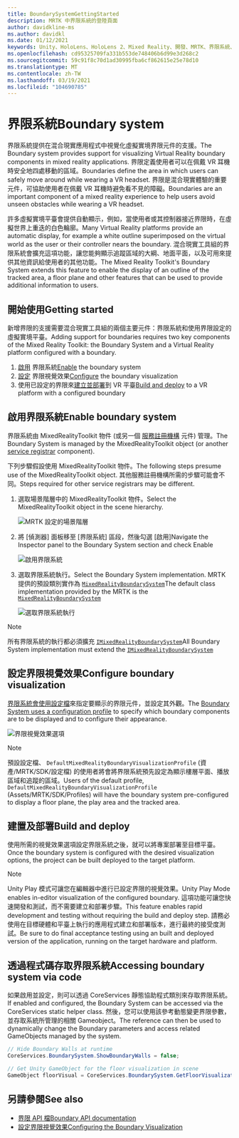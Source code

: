 ```yaml
---
title: BoundarySystemGettingStarted
description: MRTK 中界限系統的登陸頁面
author: davidkline-ms
ms.author: davidkl
ms.date: 01/12/2021
keywords: Unity、HoloLens、HoloLens 2、Mixed Reality、開發、MRTK、界限系統、
ms.openlocfilehash: cd95325709fa331b553de748406b6d99e3d268c2
ms.sourcegitcommit: 59c91f8c70d1ad30995fba6cf862615e25e78d10
ms.translationtype: MT
ms.contentlocale: zh-TW
ms.lasthandoff: 03/19/2021
ms.locfileid: "104690785"
---
```

# <a name="boundary-system"></a><span data-ttu-id="40002-104">界限系統</span><span class="sxs-lookup"><span data-stu-id="40002-104">Boundary system</span></span>

<span data-ttu-id="40002-105">界限系統提供在混合現實應用程式中視覺化虛擬實境界限元件的支援。</span><span class="sxs-lookup"><span data-stu-id="40002-105">The Boundary system provides support for visualizing Virtual Reality boundary components in mixed reality applications.</span></span> <span data-ttu-id="40002-106">界限定義使用者可以在佩戴 VR 耳機時安全地四處移動的區域。</span><span class="sxs-lookup"><span data-stu-id="40002-106">Boundaries define the area in which users can safely move around while wearing a VR headset.</span></span> <span data-ttu-id="40002-107">界限是混合現實體驗的重要元件，可協助使用者在佩戴 VR 耳機時避免看不見的障礙。</span><span class="sxs-lookup"><span data-stu-id="40002-107">Boundaries are an important component of a mixed reality experience to help users avoid unseen obstacles while wearing a VR headset.</span></span>

<span data-ttu-id="40002-108">許多虛擬實境平臺會提供自動顯示，例如，當使用者或其控制器接近界限時，在虛擬世界上重迭的白色輪廓。</span><span class="sxs-lookup"><span data-stu-id="40002-108">Many Virtual Reality platforms provide an automatic display, for example a white outline superimposed on the virtual world as the user or their controller nears the boundary.</span></span> <span data-ttu-id="40002-109">混合現實工具組的界限系統會擴充這項功能，讓您能夠顯示追蹤區域的大綱、地面平面，以及可用來提供其他資訊給使用者的其他功能。</span><span class="sxs-lookup"><span data-stu-id="40002-109">The Mixed Reality Toolkit's Boundary System extends this feature to enable the display of an outline of the tracked area, a floor plane and other features that can be used to provide additional information to users.</span></span>

## <a name="getting-started"></a><span data-ttu-id="40002-110">開始使用</span><span class="sxs-lookup"><span data-stu-id="40002-110">Getting started</span></span>

<span data-ttu-id="40002-111">新增界限的支援需要混合現實工具組的兩個主要元件：界限系統和使用界限設定的虛擬實境平臺。</span><span class="sxs-lookup"><span data-stu-id="40002-111">Adding support for boundaries requires two key components of the Mixed Reality Toolkit: the Boundary System and a Virtual Reality platform configured with a boundary.</span></span>

1. <span data-ttu-id="40002-112">[啟用](#enable-boundary-system) 界限系統</span><span class="sxs-lookup"><span data-stu-id="40002-112">[Enable](#enable-boundary-system) the boundary system</span></span>
2. <span data-ttu-id="40002-113">[設定](#configure-boundary-visualization) 界限視覺效果</span><span class="sxs-lookup"><span data-stu-id="40002-113">[Configure](#configure-boundary-visualization) the boundary visualization</span></span>
3. <span data-ttu-id="40002-114">使用已設定的界限來[建立並部署](#build-and-deploy)到 VR 平臺</span><span class="sxs-lookup"><span data-stu-id="40002-114">[Build and deploy](#build-and-deploy) to a VR platform with a configured boundary</span></span>

## <a name="enable-boundary-system"></a><span data-ttu-id="40002-115">啟用界限系統</span><span class="sxs-lookup"><span data-stu-id="40002-115">Enable boundary system</span></span>

<span data-ttu-id="40002-116">界限系統由 MixedRealityToolkit 物件 (或另一個 [服務註冊機構](xref:Microsoft.MixedReality.Toolkit.IMixedRealityServiceRegistrar) 元件) 管理。</span><span class="sxs-lookup"><span data-stu-id="40002-116">The Boundary System is managed by the MixedRealityToolkit object (or another [service registrar](xref:Microsoft.MixedReality.Toolkit.IMixedRealityServiceRegistrar) component).</span></span>

<span data-ttu-id="40002-117">下列步驟假設使用 MixedRealityToolkit 物件。</span><span class="sxs-lookup"><span data-stu-id="40002-117">The following steps presume use of the MixedRealityToolkit object.</span></span> <span data-ttu-id="40002-118">其他服務註冊機構所需的步驟可能會不同。</span><span class="sxs-lookup"><span data-stu-id="40002-118">Steps required for other service registrars may be different.</span></span>

1. <span data-ttu-id="40002-119">選取場景階層中的 MixedRealityToolkit 物件。</span><span class="sxs-lookup"><span data-stu-id="40002-119">Select the MixedRealityToolkit object in the scene hierarchy.</span></span>

    ![MRTK 設定的場景階層](../images/MRTK_ConfiguredHierarchy.png)

1. <span data-ttu-id="40002-121">將 [偵測器] 面板移至 [界限系統] 區段，然後勾選 [啟用]</span><span class="sxs-lookup"><span data-stu-id="40002-121">Navigate the Inspector panel to the Boundary System section and check Enable</span></span>

    ![啟用界限系統](../images/boundary/MRTKConfig_Boundary.png)

1. <span data-ttu-id="40002-123">選取界限系統執行。</span><span class="sxs-lookup"><span data-stu-id="40002-123">Select the Boundary System implementation.</span></span> <span data-ttu-id="40002-124">MRTK 提供的預設類別實作為 [`MixedRealityBoundarySystem`](xref:Microsoft.MixedReality.Toolkit.Boundary.MixedRealityBoundarySystem)</span><span class="sxs-lookup"><span data-stu-id="40002-124">The default class implementation provided by the MRTK is the [`MixedRealityBoundarySystem`](xref:Microsoft.MixedReality.Toolkit.Boundary.MixedRealityBoundarySystem)</span></span>

    ![選取界限系統執行](../images/boundary/BoundarySelectSystemType.png)

> [!NOTE]
> <span data-ttu-id="40002-126">所有界限系統的執行都必須擴充 [`IMixedRealityBoundarySystem`](xref:Microsoft.MixedReality.Toolkit.Boundary.IMixedRealityBoundarySystem)</span><span class="sxs-lookup"><span data-stu-id="40002-126">All Boundary System implementation must extend the [`IMixedRealityBoundarySystem`](xref:Microsoft.MixedReality.Toolkit.Boundary.IMixedRealityBoundarySystem)</span></span>

## <a name="configure-boundary-visualization"></a><span data-ttu-id="40002-127">設定界限視覺效果</span><span class="sxs-lookup"><span data-stu-id="40002-127">Configure boundary visualization</span></span>

<span data-ttu-id="40002-128">[界限系統會使用設定檔](ConfiguringBoundaryVisualization.md)來指定要顯示的界限元件，並設定其外觀。</span><span class="sxs-lookup"><span data-stu-id="40002-128">The [Boundary System uses a configuration profile](ConfiguringBoundaryVisualization.md) to specify which boundary components are to be displayed and to configure their appearance.</span></span>

![界限視覺效果選項](../images/boundary/BoundaryVisualizationProfile.png)

> [!NOTE]
> <span data-ttu-id="40002-130">預設設定檔、 `DefaultMixedRealityBoundaryVisualizationProfile` (資產/MRTK/SDK/設定檔) 的使用者將會將界限系統預先設定為顯示樓層平面、播放區域和追蹤的區域。</span><span class="sxs-lookup"><span data-stu-id="40002-130">Users of the default profile, `DefaultMixedRealityBoundaryVisualizationProfile` (Assets/MRTK/SDK/Profiles) will have the boundary system pre-configured to display a floor plane, the play area and the tracked area.</span></span>

## <a name="build-and-deploy"></a><span data-ttu-id="40002-131">建置及部署</span><span class="sxs-lookup"><span data-stu-id="40002-131">Build and deploy</span></span>

<span data-ttu-id="40002-132">使用所需的視覺效果選項設定界限系統之後，就可以將專案部署至目標平臺。</span><span class="sxs-lookup"><span data-stu-id="40002-132">Once the boundary system is configured with the desired visualization options, the project can be built deployed to the target platform.</span></span>

> [!NOTE]
> <span data-ttu-id="40002-133">Unity Play 模式可讓您在編輯器中進行已設定界限的視覺效果。</span><span class="sxs-lookup"><span data-stu-id="40002-133">Unity Play Mode enables in-editor visualization of the configured boundary.</span></span> <span data-ttu-id="40002-134">這項功能可讓您快速開發和測試，而不需要建立和部署步驟。</span><span class="sxs-lookup"><span data-stu-id="40002-134">This feature enables rapid development and testing without requiring the build and deploy step.</span></span> <span data-ttu-id="40002-135">請務必使用在目標硬體和平臺上執行的應用程式建立和部署版本，進行最終的接受度測試。</span><span class="sxs-lookup"><span data-stu-id="40002-135">Be sure to do final acceptance testing using an built and deployed version of the application, running on the target hardware and platform.</span></span>

## <a name="accessing-boundary-system-via-code"></a><span data-ttu-id="40002-136">透過程式碼存取界限系統</span><span class="sxs-lookup"><span data-stu-id="40002-136">Accessing boundary system via code</span></span>

<span data-ttu-id="40002-137">如果啟用並設定，則可以透過 CoreServices 靜態協助程式類別來存取界限系統。</span><span class="sxs-lookup"><span data-stu-id="40002-137">If enabled and configured, the Boundary System can be accessed via the CoreServices static helper class.</span></span> <span data-ttu-id="40002-138">然後，您可以使用該參考動態變更界限參數，並存取系統所管理的相關 Gameobject。</span><span class="sxs-lookup"><span data-stu-id="40002-138">The reference can then be used to dynamically change the Boundary parameters and access related GameObjects managed by the system.</span></span>

```c#
// Hide Boundary Walls at runtime
CoreServices.BoundarySystem.ShowBoundaryWalls = false;

// Get Unity GameObject for the floor visualization in scene
GameObject floorVisual = CoreServices.BoundarySystem.GetFloorVisualization();
```

## <a name="see-also"></a><span data-ttu-id="40002-139">另請參閱</span><span class="sxs-lookup"><span data-stu-id="40002-139">See also</span></span>

- [<span data-ttu-id="40002-140">界限 API 檔</span><span class="sxs-lookup"><span data-stu-id="40002-140">Boundary API documentation</span></span>](xref:Microsoft.MixedReality.Toolkit.Boundary)
- [<span data-ttu-id="40002-141">設定界限視覺效果</span><span class="sxs-lookup"><span data-stu-id="40002-141">Configuring the Boundary Visualization</span></span>](ConfiguringBoundaryVisualization.md)
